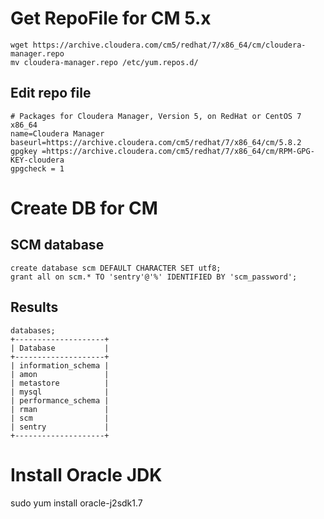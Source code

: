 # Get RepoFile for CM 5.x

    wget https://archive.cloudera.com/cm5/redhat/7/x86_64/cm/cloudera-manager.repo
    mv cloudera-manager.repo /etc/yum.repos.d/

## Edit repo file
    # Packages for Cloudera Manager, Version 5, on RedHat or CentOS 7 x86_64
    name=Cloudera Manager
    baseurl=https://archive.cloudera.com/cm5/redhat/7/x86_64/cm/5.8.2
    gpgkey =https://archive.cloudera.com/cm5/redhat/7/x86_64/cm/RPM-GPG-KEY-cloudera
    gpgcheck = 1



# Create DB for CM

## SCM database
    create database scm DEFAULT CHARACTER SET utf8;
    grant all on scm.* TO 'sentry'@'%' IDENTIFIED BY 'scm_password';

## Results 
    databases;
    +--------------------+
    | Database           |
    +--------------------+
    | information_schema |
    | amon               |
    | metastore          |
    | mysql              |
    | performance_schema |
    | rman               |
    | scm                |
    | sentry             |
    +--------------------+


# Install Oracle JDK
  sudo yum install oracle-j2sdk1.7
